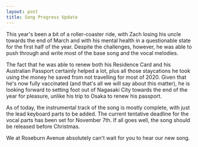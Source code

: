 ```yaml
---
layout: post
title: Song Progress Update
---
```


This year's been a bit of a roller-coaster ride, with Zach losing his uncle towards the end of March and with his mental health in a questionable state for the first half of the year. Despite the challenges, however, he was able to push through and write most of the base song and the vocal melodies.

The fact that he was able to renew both his Residence Card and his Australian Passport certainly helped a lot, plus all those staycations he took using the money he saved from not travelling for most of 2020. Given that he's now fully vaccinated (and that's all we will say about this matter), he is looking forward to setting foot out of Nagasaki City towards the end of the year for pleasure, unlike his trip to Osaka to renew his passport.

As of today, the instrumental track of the song is mostly complete, with just the lead keyboard parts to be added. The current tentative deadline for the vocal parts has been set for November 7th. If all goes well, the song should be released before Christmas.

We at Roseburn Avenue absolutely can't wait for you to hear our new song.
